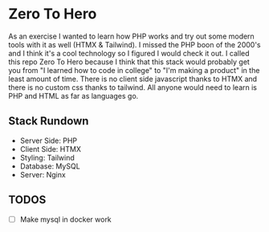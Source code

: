 # Zero To Hero

As an exercise I wanted to learn how PHP works and try out some modern tools
with it as well (HTMX & Tailwind). I missed the PHP boon of the 2000's and I
think it's a cool technology so I figured I would check it out. I called this
repo Zero To Hero because I think that this stack would probably get you from
"I learned how to code in college" to "I'm making a product" in the least
amount of time. There is no client side javascript thanks to HTMX and there is
no custom css thanks to tailwind. All anyone would need to learn is PHP and
HTML as far as languages go.

## Stack Rundown

- Server Side: PHP
- Client Side: HTMX
- Styling: Tailwind
- Database: MySQL
- Server: Nginx

## TODOS 
- [ ] Make mysql in docker work 
